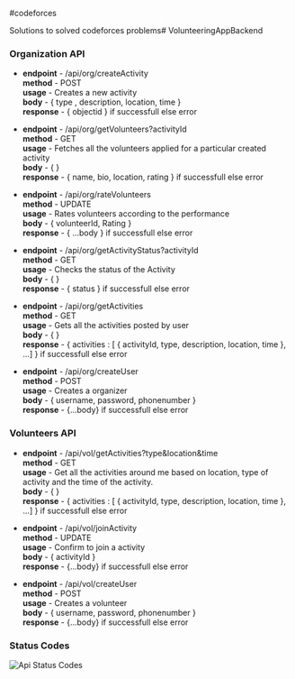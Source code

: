 #codeforces

Solutions to solved codeforces problems# VolunteeringAppBackend

### Organization API
* __endpoint__ -  /api/org/createActivity\
__method__ - POST\
__usage__ - Creates a new activity\
__body__ - { type , description, location, time }\
__response__ - { objectid } if successfull else error

* __endpoint__ -  /api/org/getVolunteers?activityId\
__method__ - GET\
__usage__ - Fetches all the volunteers applied for a particular created activity\
__body__ - { }\
__response__ - { name, bio, location, rating } if successfull else error

* __endpoint__ -  /api/org/rateVolunteers\
__method__ - UPDATE\
__usage__ - Rates volunteers according to the performance\
__body__ - { volunteerId, Rating }\
__response__ - { ...body } if successfull else error

* __endpoint__ -  /api/org/getActivityStatus?activityId\
__method__ - GET\
__usage__ - Checks the status of the Activity\
__body__ - { }\
__response__ - { status } if successfull else error

* __endpoint__ -  /api/org/getActivities\
__method__ - GET\
__usage__ - Gets all the activities posted by user\
__body__ - { }\
__response__ - { activities : [ { activityId, type, description, location, time }, ...] } if successfull else error

* __endpoint__ - /api/org/createUser\
__method__ - POST\
__usage__ - Creates a organizer\
__body__ - { username, password, phonenumber }\
__response__ - {...body} if successfull else error


### Volunteers API
* __endpoint__ - /api/vol/getActivities?type&location&time\
__method__ - GET\
__usage__ - Get all the activities around me based on location, type of activity and the time of the activity.\
__body__ - { }\
__response__ - { activities : [ { activityId, type, description, location, time }, ...] } if successfull else error

* __endpoint__ - /api/vol/joinActivity\
__method__ - UPDATE\
__usage__ - Confirm to join a activity\
__body__ - { activityId }\
__response__ - {...body} if successfull else error

* __endpoint__ - /api/vol/createUser\
__method__ - POST\
__usage__ - Creates a volunteer\
__body__ - { username, password, phonenumber }\
__response__ - {...body} if successfull else error


### Status Codes
![Api Status Codes](/images/statusCodes.jpg)
